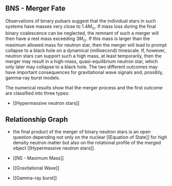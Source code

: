 ## BNS - Merger Fate

Observations of binary pulsars suggest that the individual stars in such systems have masses very close to $1.4 M_{\odot}$. If mass loss during the final binary coalescence can be neglected, the remnant of such a merger will then have a rest mass exceeding $3 M_{\odot}$. If this mass is larger than the maximum allowed mass for neutron star, then the merger will lead to prompt collapse to a black hole on a dynamical (millisecond) timescale. If, however, neutron stars can support such a high mass, at least temporarily, then the merger may result in a high-mass, quasi-equilibrium neutron star, which only later may collapse to a black hole. The two different outcomes may have important consequences for gravitational wave signals and, possibly, gamma-ray burst models.

The numerical results show that the merger process and the first outcome are classified into three types:
- [[Hypermassive neutron stars]]

## Relationship Graph

- the final product of the merger of binary neutron stars is an open question depending not only on the nuclear [[Equation of State]] for high density neutron matter but also on the rotational profile of the merged object [[Hypermassive neutron stars]].

- [[NS - Maximum Mass]]
- [[Gravitational Wave]]
- [[Gamma-ray burst]]